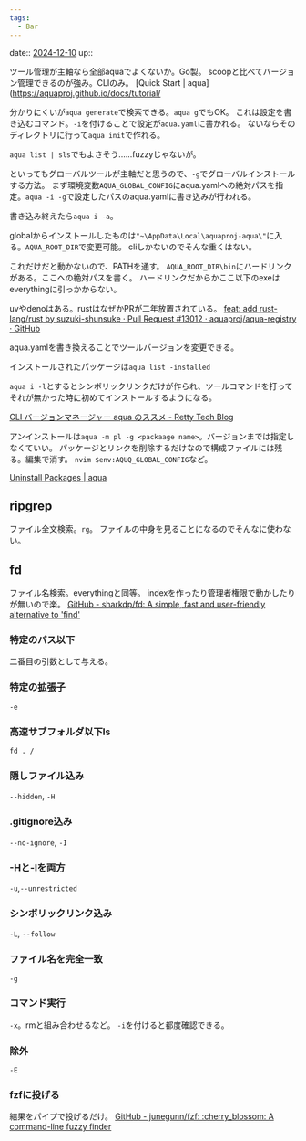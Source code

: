 ```yaml
---
tags:
  - Bar
---
```


date:: [2024-12-10](Daily_Note/2024-12-10.md)
up::

ツール管理が主軸なら全部aquaでよくないか。Go製。
scoopと比べてバージョン管理できるのが強み。CLIのみ。
[Quick Start | aqua](https://aquaproj.github.io/docs/tutorial/

分かりにくいが`aqua generate`で検索できる。`aqua g`でもOK。
これは設定を書き込むコマンド。`-i`を付けることで設定が`aqua.yaml`に書かれる。
ないならそのディレクトリに行って`aqua init`で作れる。

`aqua list | sls`でもよさそう……fuzzyじゃないが。

といってもグローバルツールが主軸だと思うので、`-g`でグローバルインストールする方法。
まず環境変数`AQUA_GLOBAL_CONFIG`にaqua.yamlへの絶対パスを指定。`aqua -i -g`で設定したパスのaqua.yamlに書き込みが行われる。

書き込み終えたら`aqua i -a`。

globalからインストールしたものは`"~\AppData\Local\aquaproj-aqua\"`に入る。`AQUA_ROOT_DIR`で変更可能。
cliしかないのでそんな重くはない。

これだけだと動かないので、PATHを通す。
`AQUA_ROOT_DIR\bin`にハードリンクがある。ここへの絶対パスを書く。
ハードリンクだからかここ以下のexeはeverythingに引っかからない。

uvやdenoはある。rustはなぜかPRが二年放置されている。
[feat: add rust-lang/rust by suzuki-shunsuke · Pull Request #13012 · aquaproj/aqua-registry · GitHub](https://github.com/aquaproj/aqua-registry/pull/13012)

aqua.yamlを書き換えることでツールバージョンを変更できる。

インストールされたパッケージは`aqua list -installed`

`aqua i -l`とするとシンボリックリンクだけが作られ、ツールコマンドを打ってそれが無かった時に初めてインストールするようになる。

[CLI バージョンマネージャー aqua のススメ - Retty Tech Blog](https://engineer.retty.me/entry/2022/12/14/130000)

アンインストールは`aqua -m pl -g <packaage name>`。バージョンまでは指定しなくていい。
パッケージとリンクを削除するだけなので構成ファイルには残る。編集で消す。
`nvim $env:AQUQ_GLOBAL_CONFIG`など。

[Uninstall Packages | aqua](https://aquaproj.github.io/docs/guides/uninstall-packages)

## ripgrep
ファイル全文検索。`rg`。
ファイルの中身を見ることになるのでそんなに使わない。

## fd
ファイル名検索。everythingと同等。
indexを作ったり管理者権限で動かしたりが無いので楽。
[GitHub - sharkdp/fd: A simple, fast and user-friendly alternative to 'find'](https://github.com/sharkdp/fd)
### 特定のパス以下
二番目の引数として与える。

### 特定の拡張子
`-e`

### 高速サブフォルダ以下ls
`fd . /`

### 隠しファイル込み
`--hidden`, `-H`

### .gitignore込み
`--no-ignore`, `-I`

### -Hと-Iを両方
`-u`,`--unrestricted`

### シンボリックリンク込み
`-L`, `--follow`

### ファイル名を完全一致
`-g`

### コマンド実行
`-x`。rmと組み合わせるなど。
`-i`を付けると都度確認できる。

### 除外
`-E`

### fzfに投げる
結果をパイプで投げるだけ。
[GitHub - junegunn/fzf: :cherry\_blossom: A command-line fuzzy finder](https://github.com/junegunn/fzf?tab=readme-ov-file#usage)